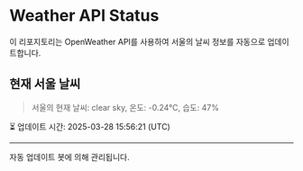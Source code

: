 
# Weather API Status

이 리포지토리는 OpenWeather API를 사용하여 서울의 날씨 정보를 자동으로 업데이트합니다.

## 현재 서울 날씨
> 서울의 현재 날씨: clear sky, 온도: -0.24°C, 습도: 47%

⏳ 업데이트 시간: 2025-03-28 15:56:21 (UTC)

---
자동 업데이트 봇에 의해 관리됩니다.
